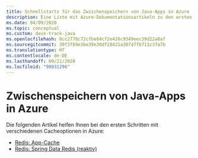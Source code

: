 ```yaml
---
title: Schnellstarts für das Zwischenspeichern von Java-Apps in Azure
description: Eine Liste mit Azure-Dokumentationsartikeln zu den ersten Schritten im Zusammenhang mit dem Zwischenspeichern von Java-Apps.
ms.date: 04/09/2020
ms.topic: conceptual
ms.custom: devx-track-java
ms.openlocfilehash: 0cc2778c72cfbe64cf2e426c9349eec39d22a8af
ms.sourcegitcommit: 39f3f69e3be39e30df28421a30747f6711c37a7b
ms.translationtype: HT
ms.contentlocale: de-DE
ms.lasthandoff: 09/21/2020
ms.locfileid: "90831296"
---
```

# <a name="caching-for-java-apps-on-azure"></a>Zwischenspeichern von Java-Apps in Azure

Die folgenden Artikel helfen Ihnen bei den ersten Schritten mit verschiedenen Cacheoptionen in Azure:

- [Redis: App-Cache](/azure/azure-cache-for-redis/cache-java-get-started)
- [Redis: Spring Data Redis (reaktiv)](../spring-framework/configure-spring-boot-initializer-java-app-with-redis-cache.md)